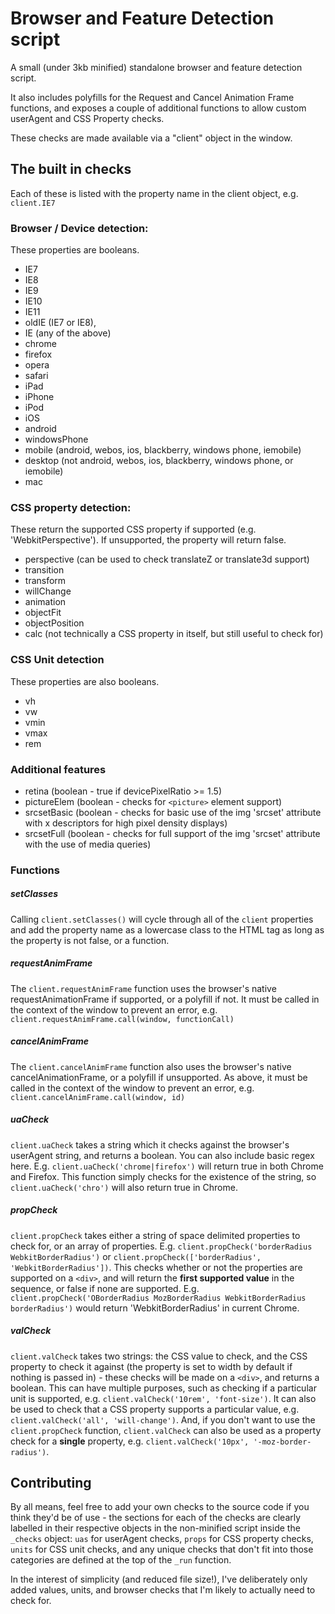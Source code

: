 # Browser and Feature Detection script

A small (under 3kb minified) standalone browser and feature detection script.

It also includes polyfills for the Request and Cancel Animation Frame functions, and exposes a couple of additional functions to allow custom userAgent and CSS Property checks.

These checks are made available via a "client" object in the window.

## The built in checks

Each of these is listed with the property name in the client object, e.g. `client.IE7`

### Browser / Device detection:
These properties are booleans.
- IE7
- IE8
- IE9
- IE10
- IE11
- oldIE (IE7 or IE8),
- IE (any of the above)
- chrome
- firefox
- opera
- safari
- iPad
- iPhone
- iPod
- iOS
- android
- windowsPhone
- mobile (android, webos, ios, blackberry, windows phone, iemobile)
- desktop (not android, webos, ios, blackberry, windows phone, or iemobile)
- mac

### CSS property detection:
These return the supported CSS property if supported (e.g. 'WebkitPerspective'). If unsupported, the property will return false.
- perspective (can be used to check translateZ or translate3d support)
- transition
- transform
- willChange
- animation
- objectFit
- objectPosition
- calc (not technically a CSS property in itself, but still useful to check for)

### CSS Unit detection
These properties are also booleans.
- vh
- vw
- vmin
- vmax
- rem

### Additional features
- retina (boolean - true if devicePixelRatio >= 1.5)
- pictureElem (boolean - checks for `<picture>` element support)
- srcsetBasic (boolean - checks for basic use of the img 'srcset' attribute with x descriptors for high pixel density displays)
- srcsetFull (boolean - checks for full support of the img 'srcset' attribute with the use of media queries)

### Functions

##### setClasses
Calling `client.setClasses()` will cycle through all of the `client` properties and add the property name as a lowercase class to the HTML tag as long as the property is not false, or a function.

##### requestAnimFrame 
The `client.requestAnimFrame` function uses the browser's native requestAnimationFrame if supported, or a polyfill if not. It must be called in the context of the window to prevent an error, e.g. `client.requestAnimFrame.call(window, functionCall)`

##### cancelAnimFrame 
The `client.cancelAnimFrame` function also uses the browser's native cancelAnimationFrame, or a polyfill if unsupported. As above, it must be called in the context of the window to prevent an error, e.g. `client.cancelAnimFrame.call(window, id)`

##### uaCheck
`client.uaCheck` takes a string which it checks against the browser's userAgent string, and returns a boolean. You can also include basic regex here. E.g. `client.uaCheck('chrome|firefox')` will return true in both Chrome and Firefox. This function simply checks for the existence of the string, so `client.uaCheck('chro')` will also return true in Chrome.

##### propCheck
`client.propCheck` takes either a string of space delimited properties to check for, or an array of properties. E.g. `client.propCheck('borderRadius WebkitBorderRadius')` or `client.propCheck(['borderRadius', 'WebkitBorderRadius'])`. This checks whether or not the properties are supported on a `<div>`, and will return the **first supported value** in the sequence, or false if none are supported. E.g. `client.propCheck('OBorderRadius MozBorderRadius WebkitBorderRadius borderRadius')` would return 'WebkitBorderRadius' in current Chrome.

##### valCheck
`client.valCheck` takes two strings: the CSS value to check, and the CSS property to check it against (the property is set to width by default if nothing is passed in) - these checks will be made on a `<div>`, and returns a boolean. This can have multiple purposes, such as checking if a particular unit is supported, e.g. `client.valCheck('10rem', 'font-size')`. It can also be used to check that a CSS property supports a particular value, e.g. `client.valCheck('all', 'will-change')`. And, if you don't want to use the `client.propCheck` function, `client.valCheck` can also be used as a property check for a **single** property, e.g. `client.valCheck('10px', '-moz-border-radius')`.

## Contributing

By all means, feel free to add your own checks to the source code if you think they'd be of use - the sections for each of the checks are clearly labelled in their respective objects in the non-minified script inside the `_checks` object: `uas` for userAgent checks, `props` for CSS property checks, `units` for CSS unit checks, and any unique checks that don't fit into those categories are defined at the top of the `_run` function.

In the interest of simplicity (and reduced file size!), I've deliberately only added values, units, and browser checks that I'm likely to actually need to check for.